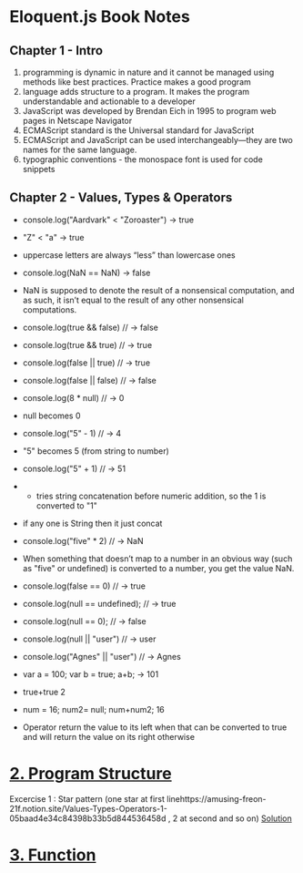 # Eloquent.js Book Notes
## Chapter 1 - Intro 
1. programming is dynamic in nature and it cannot be managed using methods like best practices. Practice makes a good program
2. language adds structure to a program. It makes the program understandable and actionable to a developer
3. JavaScript was developed by Brendan Eich in 1995 to program web pages in Netscape Navigator
4. ECMAScript standard is the Universal standard for JavaScript
5. ECMAScript and JavaScript can be used interchangeably—they are two names for the same language.
6. typographic conventions - the monospace font is used for code snippets

## Chapter 2 - Values, Types & Operators

- console.log("Aardvark" < "Zoroaster")
 → true

- "Z" < "a"
→  true 

- uppercase letters are always “less” than lowercase ones

- console.log(NaN == NaN)
 → false

- NaN is supposed to denote the result of a nonsensical computation, and as such, it isn’t equal to the result of any other nonsensical computations.

- console.log(true && false)
// → false

- console.log(true && true)
// → true

- console.log(false || true)
// → true

- console.log(false || false)
// → false

- console.log(8 * null)
// → 0

- null  becomes 0

- console.log("5" - 1)
// → 4

- "5" becomes 5 (from string to number)

- console.log("5" + 1)
// → 51

- + tries string concatenation before numeric addition, so the 1 is converted to "1"
- if any one is String then it just concat

- console.log("five" * 2)
// → NaN

- When something that doesn’t map to a number in an obvious way (such as "five" or undefined) is converted to a number, you get the value NaN.

- console.log(false == 0)
// → true

- console.log(null == undefined);
// → true

- console.log(null == 0);
// → false

- console.log(null || "user")
// → user

- console.log("Agnes" || "user")
// → Agnes

- var a = 100;
var b = true;
a+b;
→ 101

- true+true
2

- num = 16;
num2= null;
num+num2;
16

- Operator return the value to its left when that can be converted to true and will return the value on its right otherwise

# [2. Program Structure](https://www.notion.so/Program-Structure-8e4cb71cd6a1499a8bab4bc96b705f29)
Excercise 1 : Star pattern (one star at first linehttps://amusing-freon-21f.notion.site/Values-Types-Operators-1-05baad4e34c84398b33b5d844536458d , 2 at second and so on)
[Solution](https://replit.com/@Vaibhav18Matere/star-pattern-do-while-loop)

# [3. Function](https://amusing-freon-21f.notion.site/Function-aa9ed12642e04587b1c9129e5413f045)
